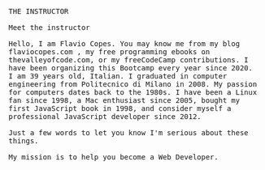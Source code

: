 <pre>
THE INSTRUCTOR

Meet the instructor

Hello, I am Flavio Copes. You may know me from my blog 
flaviocopes.com , my free programming ebooks on 
thevalleyofcode.com, or my freeCodeCamp contributions. I 
have been organizing this Bootcamp every year since 2020. 
I am 39 years old, Italian. I graduated in computer 
engineering from Politecnico di Milano in 2008. My passion 
for computers dates back to the 1980s. I have been a Linux 
fan since 1998, a Mac enthusiast since 2005, bought my 
first JavaScript book in 1998, and consider myself a 
professional JavaScript developer since 2012.

Just a few words to let you know I'm serious about these 
things.

My mission is to help you become a Web Developer.
</pre>